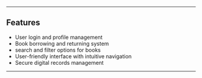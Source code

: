 
---

## Features
- User login and profile management
- Book borrowing and returning system
- search and filter options for books
- User-friendly interface with intuitive navigation
- Secure digital records management

---

